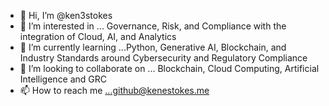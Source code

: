 - 👋 Hi, I’m @ken3stokes
- 👀 I’m interested in ... Governance, Risk, and Compliance with the integration of Cloud, AI, and Analytics
- 🌱 I’m currently learning ...Python, Generative AI, Blockchain, and Industry Standards around Cybersecurity and Regulatory Compliance
- 💞️ I’m looking to collaborate on ... Blockchain, Cloud Computing, Artificial Intelligence and GRC
- 📫 How to reach me ...github@kenestokes.me

<!---
ken3stokes/ken3stokes is a ✨ special ✨ repository because its `README.md` (this file) appears on your GitHub profile.
You can click the Preview link to take a look at your changes.
--->

